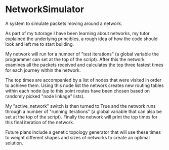 # NetworkSimulator
A system to simulate packets moving around a network. 

As part of my tutorage I have been learning about networks, my tutor
explained the underlying princibles, a rough idea of how the code
should look and left me to start building. 

My network will run for a number of "test iterations" (a global variable 
the programmer can set at the top of the script). After this the network
examines all the packets received and calculates the top three fastest
times for each journey within the network. 

The top times are accompanied by a list of nodes that were visited in 
order to achieve them. Using this node list the network creates new
routing tables within each node (up to this point routes have been chosen
based on randomly picked "node linkage" lists).

My "active_network" switch is then turned to True and the network runs through
a number of "running iterations" (a global variable that can also be set at the
top of the script). Finally the network will print the top times for this
final iteration of the network. 

Future plans include a genetic topology generator that will use these times
to weight different shapes and sizes of networks to create an optimal solution.
